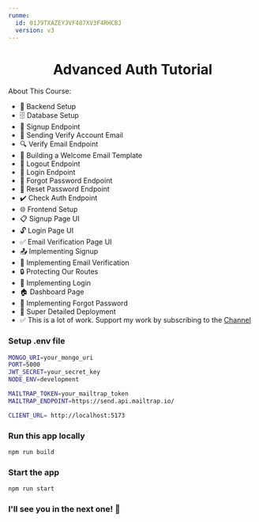 ```yaml
---
runme:
  id: 01J9TXAZEYJVF487XV3F4RHCBJ
  version: v3
---
```


<h1 align="center">Advanced Auth Tutorial  </h1>

About This Course:

- 🔧 Backend Setup
- 🗄️ Database Setup
- 🔐 Signup Endpoint
- 📧 Sending Verify Account Email
- 🔍 Verify Email Endpoint
- 📄 Building a Welcome Email Template
- 🚪 Logout Endpoint
- 🔑 Login Endpoint
- 🔄 Forgot Password Endpoint
- 🔁 Reset Password Endpoint
- ✔️ Check Auth Endpoint
- 🌐 Frontend Setup
- 📋 Signup Page UI
- 🔓 Login Page UI
- ✅ Email Verification Page UI
- 📤 Implementing Signup
- 📧 Implementing Email Verification
- 🔒 Protecting Our Routes
- 🔑 Implementing Login
- 🏠 Dashboard Page
- 🔄 Implementing Forgot Password
- 🚀 Super Detailed Deployment
- ✅ This is a lot of work. Support my work by subscribing to the [Channel](https://www.youtube.com/@asaprogrammer_)

### Setup .env file

```bash {"id":"01J9TXAZEYJVF487XV3CKBVBHV"}
MONGO_URI=your_mongo_uri
PORT=5000
JWT_SECRET=your_secret_key
NODE_ENV=development

MAILTRAP_TOKEN=your_mailtrap_token
MAILTRAP_ENDPOINT=https://send.api.mailtrap.io/

CLIENT_URL= http://localhost:5173

```

### Run this app locally

```sh {"id":"01J9TXAZEYJVF487XV3EAESHTZ"}
npm run build

```

### Start the app

```sh {"id":"01J9TXAZEYJVF487XV3EDNGK62"}
npm run start

```

### I'll see you in the next one! 🚀
